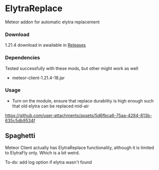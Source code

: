 # ElytraReplace

Meteor addon for automatic elytra replacement

### Download

1.21.4 download in awailable in [Releases](https://github.com/DortyTheGreat/ElytraReplace/releases/latest)

### Dependencies

Tested successfully with these mods, but other might work as well

- meteor-client-1.21.4-18.jar

### Usage

- Turn on the module, ensure that replace durability is high enough such that old elytra can be replaced mid-air

https://github.com/user-attachments/assets/5d6fbca6-75aa-4284-813b-635c5db9534f

## Spaghetti

Meteor Client actually has ElytraReplace functionality, although it is limited to ElytraFly only. Which is a bit weird.

To-do: add log option if elytra wasn't found

